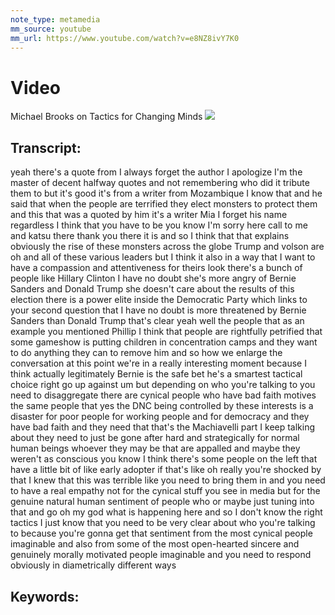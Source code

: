 ```yaml
---
note_type: metamedia
mm_source: youtube
mm_url: https://www.youtube.com/watch?v=e8NZ8ivY7K0
---
```


# Video
Michael Brooks on Tactics for Changing Minds
![](https://www.youtube.com/watch?v=e8NZ8ivY7K0)

## Transcript:
yeah there's a quote from I always
forget the author I apologize I'm the
master of decent halfway quotes and not
remembering who did it tribute them to
but it's good it's from a writer from
Mozambique I know that and he said that
when the people are terrified they elect
monsters to protect them and this that
was a quoted by him it's a writer Mia I
forget his name regardless I think that
you have to be you know I'm sorry here
call to me and katsu there thank you
there it is and so I think that that
explains obviously the rise of these
monsters across the globe Trump and
volson are oh and all of these various
leaders but I think it also in a way
that I want to have a compassion and
attentiveness for theirs look there's a
bunch of people like Hillary Clinton I
have no doubt she's more angry of Bernie
Sanders and Donald Trump she doesn't
care about the results of this election
there is a power elite inside the
Democratic Party which links to your
second question that I have no doubt is
more threatened by Bernie Sanders than
Donald Trump that's clear yeah well the
people that as an example you mentioned
Phillip I think that people are
rightfully petrified that some gameshow
 is putting children in
concentration camps and they want to do
anything they can to remove him and so
how we enlarge the conversation at this
point we're in a really interesting
moment because I think actually
legitimately Bernie is the safe bet he's
a smartest tactical choice right go up
against um but depending on who you're
talking to you need to disaggregate
there are cynical people who have bad
faith motives the same people that yes
the DNC being controlled by these
interests is a disaster for poor people
for working people and for democracy and
they have bad faith and they need that
that's the Machiavelli part I keep
talking about they need to just be gone
after hard and strategically for normal
human beings whoever they may be that
are appalled and maybe they weren't as
conscious you know I think there's some
people on the left that have a little
bit of like early adopter if that's like
oh really you're shocked by that I knew
that this was terrible
like you need to bring them in and you
need to have a real empathy not for the
cynical stuff you see in media but for
the genuine natural human sentiment of
people who or maybe just tuning into
that and go oh my god what is happening
here and so I don't know the right
tactics I just know that you need to be
very clear about who you're talking to
because you're gonna get that sentiment
from the most cynical people imaginable
and also from some of the most
open-hearted sincere and genuinely
morally motivated people imaginable and
you need to respond obviously in
diametrically different ways


## Keywords:
